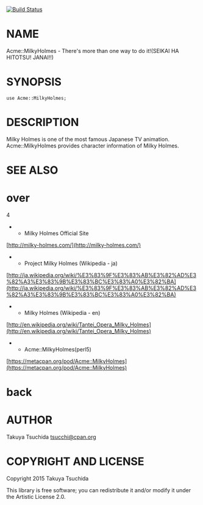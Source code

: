 [![Build Status](https://travis-ci.org/tsucchi/p6-Acme-MilkyHolmes.svg?branch=master)](https://travis-ci.org/tsucchi/p6-Acme-MilkyHolmes)

NAME
====

Acme::MilkyHolmes - There's more than one way to do it!(SEIKAI HA HITOTSU! JANAI!!)

SYNOPSIS
========

    use Acme::MilkyHolmes;

DESCRIPTION
===========

Milky Holmes is one of the most famous Japanese TV animation. Acme::MilkyHolmes provides character information of Milky Holmes.

SEE ALSO
========

over
====

4

  * * Milky Holmes Official Site

[http://milky-holmes.com/](http://milky-holmes.com/)

  * * Project Milky Holmes (Wikipedia - ja)

[http://ja.wikipedia.org/wiki/%E3%83%9F%E3%83%AB%E3%82%AD%E3%82%A3%E3%83%9B%E3%83%BC%E3%83%A0%E3%82%BA](http://ja.wikipedia.org/wiki/%E3%83%9F%E3%83%AB%E3%82%AD%E3%82%A3%E3%83%9B%E3%83%BC%E3%83%A0%E3%82%BA)

  * * Milky Holmes (Wikipedia - en)

[http://en.wikipedia.org/wiki/Tantei_Opera_Milky_Holmes](http://en.wikipedia.org/wiki/Tantei_Opera_Milky_Holmes)

  * * Acme::MilkyHolmes(perl5)

[https://metacpan.org/pod/Acme::MilkyHolmes](https://metacpan.org/pod/Acme::MilkyHolmes)

back
====



AUTHOR
======

Takuya Tsuchida <tsucchi@cpan.org>

COPYRIGHT AND LICENSE
=====================

Copyright 2015 Takuya Tsuchida

This library is free software; you can redistribute it and/or modify it under the Artistic License 2.0.
